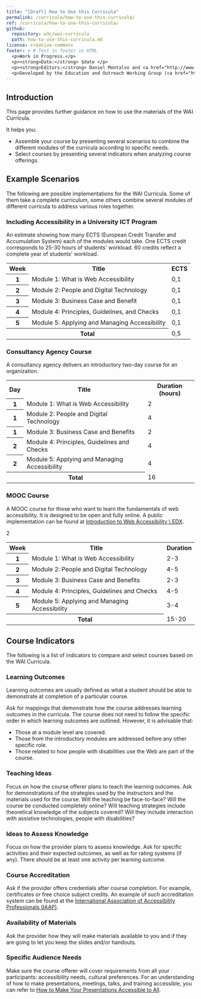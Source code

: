 ```yaml
---
title: "[Draft] How to Use this Curricula"
permalink: /curricula/how-to-use-this-curricula/
ref: /curricula/how-to-use-this-curricula/
github:
  repository: w3c/wai-curricula
  path: how-to-use-this-curricula.md
license: creative-commons
footer: > # Text in footer in HTML
  <p>Work in Progress.</p>
  <p><strong>Date:</strong> $date </p>
  <p><strong>Editors:</strong> Daniel Montalvo and <a href="http://www.w3.org/People/shadi/">Shadi Abou-Zahra</a>. Contributors: <a href="https://www.w3.org/WAI/EO/EOWG-members">EOWG Participants</a></p>
  <p>Developed by the Education and Outreach Working Group (<a href="http://www.w3.org/WAI/EO/">EOWG</a>). Developed with support from the <a href="https://www.w3.org/WAI/about/projects/wai-guide/">WAI-Guide Project</a> funded by the European Commission (EC) under the Horizon 2020 program (Grant Agreement 822245).</p>
---
```


## Introduction

This page provides further guidance on how to use the materials of the WAI Curricula.

It helps you:

* Assemble your course by presenting several scenarios to combine the different modules of the curricula according to specific needs.
* Select courses by presenting several indicators when analyzing course offerings.

## Example Scenarios

The following are possible implementations for the WAI Curricula. Some of them take a complete curriculum, some others combine several modules of different curricula to address various roles together.

### Including Accessibility in a University ICT Program

An estimate showing how many ECTS (European Credit Transfer and Accumulation System) each of the modules would take. One ECTS credit corresponds to 25-30 hours of students' workload. 60 credits reflect a complete year of students' workload.

<table caption="University ICT Program">

<tr>
<th>Week</th>
<th>Title</th>
<th>ECTS</th>
</tr>
<tr>
<th>1</th>
<td>Module 1: What is Web Accessibility</td>
<td>0,1</td>
</tr>
<tr>
<th>2</td>
<td>Module 2: People and Digital Technology</td>
<td>0,1</td>
</tr>
<tr>
<th>3</td>
<td>Module 3: Business Case and Benefit</td>
<td>0,1</td>
</tr>
<tr>
<th>4</th>
<td>Module 4: Principles, Guidelines, and Checks</td>
<td>0,1</td>
</tr>
<tr>
<th>5
<td>Module 5: Applying and Managing Accessibility</td>
<td>0,1</td>
</tr>
<tr>
<th colspan=2>Total</th>
<td>0,5</td>
</tr>
</table>

### Consultancy Agency Course

A consultancy agency delivers an introductory two-day course for an organization.

<table caption="Consultancy Agency Course">
<tr>
<th>Day</th>
<th>Title</th>
<th>Duration (hours)</th>
</tr>
<tr>
<th>1</th>
 <td>Module 1: What is Web Accessibility</td>
 <td>2</td>
</tr>
<tr>
<th>1</th>
<td>Module 2: People and Digital Technology</td>
<td>4</td>
</tr>
<tr>
<th>1</th>
<td>Module 3: Business Case and Benefits</td>
<td>2</td>
</tr>
<tr>
<th>2</th>
<td>Module 4: Principles, Guidelines and Checks</td>
<td>4</td>
</tr>
<tr>
<th>2</th>
<td>Module 5: Applying and Managing Accessibility</td>
<td>4</td>
</tr>
<tr>
<th colspan=2>Total</th>
<td>16</td>
</tr>
</table>

### MOOC Course

A MOOC course for those who want to learn the fundamentals of web accessibility. It is designed to be open and fully online. A public implementation can be found at [Introduction to Web Accessibility \ EDX](https://www.edx.org/course/web-accessibility-introduction).

<table caption="MOOC Course">
<tr>
<th>Week</th>
<th>Title</th>
<th>Duration </th>
</tr>
<tr>
<th>1</th>
<td>Module 1: What is Web Accessibility</td>
<td>2-3</td>
</tr>
<tr>
<th>2</th>
<td>Module 2: People and Digital Technology</td>2
<td>4-5</td>
</tr>
<tr>
<th>3</th>
<td>Module 3: Business Case and Benefits</td>
<td>2-3</td>
</tr>
<tr>
<th>4</th>
<td>Module 4: Principles, Guidelines and Checks</td>
<td>4-5</td>
</tr>
<tr>
<th>5</th>
<td>Module 5: Applying and Managing Accessibility</td>
 <td>3-4</td>
 </tr>
 <tr>
<th colspan=2>Total</th>
 <td>15-20</td>
 </tr>
 </table>

## Course Indicators

The following is a list of indicators to compare and select courses based on the WAI Curricula.

### Learning Outcomes
Learning outcomes are usually defined as what a student should be able to demonstrate at completion of a particular course.

Ask for mappings that demonstrate how the course addresses learning outcomes in the curricula. The course does not need to follow the specific order in which learning outcomes are outlined. However, it is advisable that:

* Those at a module level are covered.
* Those from the introductory modules are addressed before any other specific role.
* Those related to how people with disabilities use the Web are part of the course.

### Teaching Ideas

Focus on how the course offerer plans to teach the learning outcomes. Ask for demonstrations of the strategies used by the instructors and the materials used for the course. Will the teaching be face-to-face? Will the course be conducted completely online? Will teaching strategies include theoretical knowledge of the subjects covered? Will they include interaction with assistive technologies, people with disabilities?

### Ideas to Assess Knowledge

Focus on how the provider plans to assess knowledge. Ask for specific activities and their expected outcomes, as well as for rating systems (if any). There should be at least one activity per learning outcome.

### Course Accreditation

Ask if the provider offers credentials after course completion. For example, certificates or free choice subject credits. An example of such accreditation system can be found at the [International Association of Accessibility Professionals (IAAP)](https://www.accessibilityassociation.org/).

### Availability of Materials

Ask the provider how they will make materials available to you and if they are going to let you keep the slides and/or handouts.

### Specific Audience Needs

Make sure the course offerer will cover requirements from all your participants: accessibility needs, cultural preferences. For an understanding of how to make presentations, meetings, talks, and training accessible, you can refer to [How to Make Your Presentations Accessible to All](/teach-advocate/accessible-presentations/).
